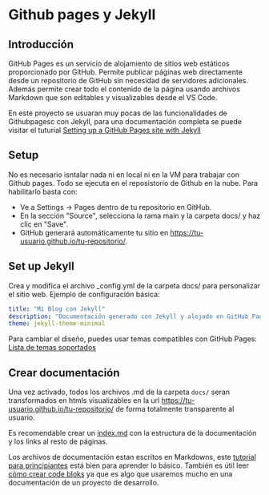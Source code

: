 # Github pages y Jekyll

## Introducción

GitHub Pages es un servicio de alojamiento de sitios web estáticos proporcionado por GitHub. Permite publicar páginas web directamente desde un repositorio de GitHub sin necesidad de servidores adicionales. Además permite crear todo el contenido de la página usando archivos Markdown que son editables y visualizables desde el VS Code.

En este proyecto se usuaran muy pocas de las funcionalidades de Githubpagesc con Jekyll, para una documentación completa se puede visitar el tuturial [Setting up a GitHub Pages site with Jekyll](https://docs.github.com/en/pages/setting-up-a-github-pages-site-with-jekyll)


## Setup

No es necesario isntalar nada ni en local ni en la VM para trabajar con Github pages. Todo se ejecuta en el reposistorio de Github en la nube. Para habilitarlo basta con:

* Ve a Settings → Pages dentro de tu repositorio en GitHub.
* En la sección "Source", selecciona la rama main y la carpeta docs/ y haz clic en "Save".
* GitHub generará automáticamente tu sitio en https://tu-usuario.github.io/tu-repositorio/.

## Set up Jekyll
Crea y modifica el archivo _config.yml de la carpeta docs/ para personalizar el sitio web.
Ejemplo de configuración básica:

```yaml
title: "Mi Blog con Jekyll"
description: "Documentación generado con Jekyll y alojado en GitHub Pages"
theme: jekyll-theme-minimal
```
Para cambiar el diseño, puedes usar temas compatibles con GitHub Pages:
[Lista de temas soportados](https://pages.github.com/themes/)

## Crear documentación
Una vez activado, todos los archivos .md de la carpeta ``docs/`` seran transformados en htmls visualizables en la url https://tu-usuario.github.io/tu-repositorio/ de forma totalmente transparente al usuario.

Es recomendable crear un [index.md](index.md) con la estructura de la documentación y los links al resto de páginas.

Los archivos de documentación estan escritos en Markdowns, este [tutorial para principiantes](https://hackernoon.com/a-beginners-guide-to-markdown-everything-you-need-to-know-to-get-started) está bien para aprender lo básico. También es útil leer [cómo crear code bloks](https://docs.github.com/en/get-started/writing-on-github/working-with-advanced-formatting/creating-and-highlighting-code-blocks) ya que es algo que usaremos mucho en una documentación de un proyecto de desarrollo.


